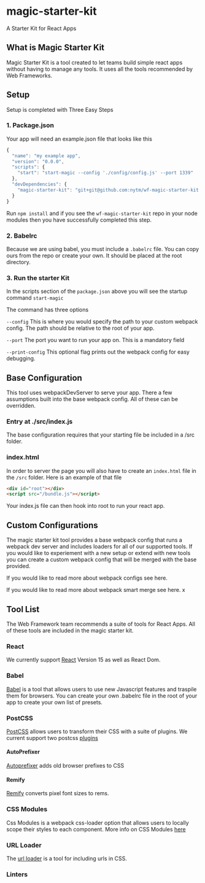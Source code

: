 # magic-starter-kit
A Starter Kit for React Apps

## What is Magic Starter Kit
Magic Starter Kit is a tool created to let teams build simple react apps without having to manage any tools. It uses all the tools recommended by Web Frameworks.

## Setup

Setup is completed with Three Easy Steps

### 1. Package.json

Your app will need an example.json file that looks like this

```javascript
{
  "name": "my example app",
  "version": "0.0.0",
  "scripts": {
    "start": "start-magic --config './config/config.js' --port 1339"
  },
  "devDependencies": {
    "magic-starter-kit": "git+git@github.com:nytm/wf-magic-starter-kit.git"
  }
}
```
Run `npm install` and if you see the `wf-magic-starter-kit` repo in your node modules then you have successfully completed this step.

### 2. Babelrc
Because we are using babel, you must include a `.babelrc` file. You can copy ours from the repo or create your own. It should be placed at the root directory.

###  3. Run the starter Kit
In the scripts section of the `package.json` above you will see the startup command `start-magic`

The command has three options

`--config` This is where you would specify the path to your custom webpack config. The path should be relative to the root of your app.

`--port` The port you want to run your app on. This is a mandatory field

`--print-config` This optional flag prints out the webpack config for easy debugging.


## Base Configuration

This tool uses webpackDevServer to serve your app.
There a few assumptions built into the base webpack config. All of these can be overridden.

### Entry at ./src/index.js

The base configuration requires that your starting file be included in a /src folder.

### index.html

In order to server the page you will also have to create an `index.html` file in the `/src` folder. Here is an example of that file

```html
<div id="root"></div>
<script src="/bundle.js"></script>
```
Your index.js file can then hook into root to run your react app.


## Custom Configurations

The magic starter kit tool provides a base webpack config that runs a webpack dev server and includes loaders for all of our supported tools. If you would like to experiement with a new setup or extend with new tools you can create a custom webpack config that will be merged with the base provided.

If you would like to read more about webpack configs see here.

If you would like to read more about webpack smart merge see here.
x

## Tool List

The Web Framework team recommends a suite of tools for React Apps. All of these tools are included in the magic starter kit.


### React
We currently support [React](https://facebook.github.io/react/docs/getting-started.html) Version 15 as well as React Dom.


### Babel
[Babel](https://babeljs.io/) is a tool that allows users to use new Javascript features and traspile them for browsers. You can create your own .babelrc file in the root of your app to create your own list of presets.

### PostCSS
[PostCSS](http://postcss.org/) allows users to transform their CSS with a suite of plugins. We current support two postcss [plugins](http://postcss.parts/)

#### AutoPrefixer
[Autoprefixer](https://github.com/postcss/autoprefixer) adds old browser prefixes to CSS

#### Remify
[Remify](https://github.com/OakMX/postcss-remify) converts pixel font sizes to rems.

### CSS Modules
Css Modules is a webpack css-loader option that allows users to locally scope their styles to each component. More info on CSS Modules [here](https://github.com/css-modules/css-modules)

### URL Loader
The [url loader](https://github.com/webpack/url-loader) is a tool for including urls in CSS.


### Linters
